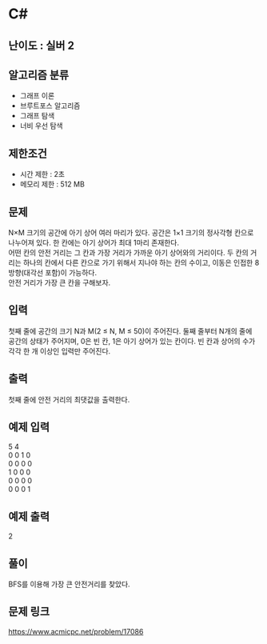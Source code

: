 # C#

## 난이도 : 실버 2

## 알고리즘 분류
  - 그래프 이론
  - 브루트포스 알고리즘
  - 그래프 탐색
  - 너비 우선 탐색

## 제한조건
  - 시간 제한 : 2초
  - 메모리 제한 : 512 MB

## 문제
N×M 크기의 공간에 아기 상어 여러 마리가 있다. 공간은 1×1 크기의 정사각형 칸으로 나누어져 있다. 한 칸에는 아기 상어가 최대 1마리 존재한다.<br/>
어떤 칸의 안전 거리는 그 칸과 가장 거리가 가까운 아기 상어와의 거리이다. 두 칸의 거리는 하나의 칸에서 다른 칸으로 가기 위해서 지나야 하는 칸의 수이고, 이동은 인접한 8방향(대각선 포함)이 가능하다.<br/>
안전 거리가 가장 큰 칸을 구해보자.<br/>

## 입력
첫째 줄에 공간의 크기 N과 M(2 ≤ N, M ≤ 50)이 주어진다. 둘째 줄부터 N개의 줄에 공간의 상태가 주어지며, 0은 빈 칸, 1은 아기 상어가 있는 칸이다. 빈 칸과 상어의 수가 각각 한 개 이상인 입력만 주어진다.<br/>

## 출력
첫째 줄에 안전 거리의 최댓값을 출력한다.<br/>

## 예제 입력
5 4<br/>
0 0 1 0<br/>
0 0 0 0<br/>
1 0 0 0<br/>
0 0 0 0<br/>
0 0 0 1<br/>

## 예제 출력
2<br/>

## 풀이
BFS를 이용해 가장 큰 안전거리를 찾았다.<br/>


## 문제 링크
https://www.acmicpc.net/problem/17086